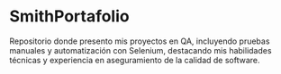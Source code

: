 # SmithPortafolio
Repositorio donde presento mis proyectos en QA, incluyendo pruebas manuales y automatización con Selenium, destacando mis habilidades técnicas y experiencia en aseguramiento de la calidad de software.

